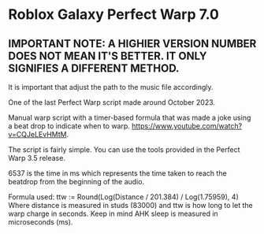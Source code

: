 # Roblox Galaxy Perfect Warp 7.0

## IMPORTANT NOTE: A HIGHIER VERSION NUMBER DOES NOT MEAN IT'S BETTER. IT ONLY SIGNIFIES A DIFFERENT METHOD.

It is important that adjust the path to the music file accordingly.

One of the last Perfect Warp script made around October 2023.

Manual warp script with a timer-based formula that was made a joke using a beat drop to indicate when to warp. https://www.youtube.com/watch?v=CQJeLEvHMtM.

The script is fairly simple. You can use the tools provided in the Perfect Warp 3.5 release.

6537 is the time in ms which represents the time taken to reach the beatdrop from the beginning of the audio.

Formula used:
ttw := Round(Log(Distance / 201.384) / Log(1.75959), 4)
Where distance is measured in studs (83000) and ttw is how long to let the warp charge in seconds. Keep in mind AHK sleep is measured in microseconds (ms).
